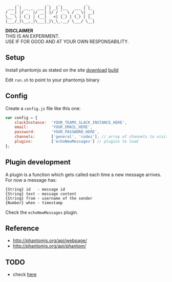 	     _            _    _           _
	 ___| | __ _  ___| | _| |__   ___ | |_
	/ __| |/ _` |/ __| |/ / '_ \ / _ \| __|
	\__ \ | (_| | (__|   <| |_) | (_) | |_
	|___/_|\__,_|\___|_|\_\_.__/ \___/ \__|



**DISCLAIMER**  
THIS IS AN EXPERIMENT.  
USE IF FOR GOOD AND AT YOUR OWN RESPONSABILITY.



## Setup

Install phantomjs as stated on the site [download](http://phantomjs.org/download.html) [build](http://phantomjs.org/build.html)

Edit `run.sh` to point to your phantomjs binary



## Config

Create a `config.js` file like this one:

```javascript
var config = {
	slackInstance:  'YOUR_TEAMS_SLACK_INSTANCE_HERE',
	email:          'YOUR_EMAIL_HERE',
	password:       'YOUR_PASSWORD_HERE',
	channels:       ['general', 'codez'], // array of channels to visit periodically
	plugins:        ['echoNewMessages'] // plugins to load
};
```



## Plugin development

A plugin is a function which gets called each time a new message arrives.
For now a message has:

	{String} id   - message id
	{String} text - message content
	{String} from - username of the sender
	{Number} when - timestamp

Check the `echoNewMessages` plugin.



## Reference

* http://phantomjs.org/api/webpage/
* http://phantomjs.org/api/phantom/



## TODO

* check [here](TODO.md)
